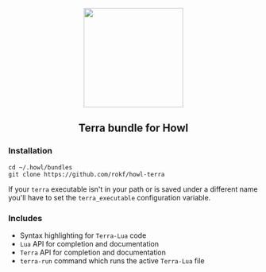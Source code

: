 <p align="center"><img src="http://terralang.org/logo.png" width="200"/></p>

<h2 align="center">Terra bundle for Howl</h2>

### Installation
```
cd ~/.howl/bundles
git clone https://github.com/rokf/howl-terra
```

If your `terra` executable isn't in your path or is saved under a different name you'll have to set the `terra_executable` configuration variable.

### Includes
- Syntax highlighting for `Terra-Lua` code
- `Lua` API for completion and documentation
- `Terra` API for completion and documentation
- `terra-run` command which runs the active `Terra-Lua` file
